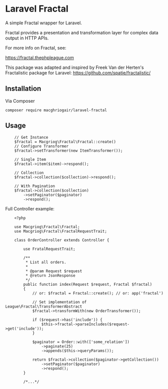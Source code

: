 # Laravel Fractal

A simple Fractal wrapper for Laravel.

Fractal provides a presentation and transformation layer for complex data output in HTTP APIs.

For more info on Fractal, see:

https://fractal.thephpleague.com

This package was adapted and inspired by Freek Van der Herten's Fractalistic package for Laravel: https://github.com/spatie/fractalistic/

## Installation

Via Composer

    composer require macghriogair/laravel-fractal

## Usage

```
    // Get Instance
    $fractal = Macgriog\Fractal\Fractal::create()
    // Configure Transformer
    $fractal->setTransformer(new ItemTransformer());

    // Single Item
    $fractal->item($item)->respond();
    
    // Collection
    $fractal->collection($collection)->respond();
    
    // With Pagination
    $fractal->collection($collection)
        ->setPaginator($paginator)
        ->respond();
```

Full Controller example:

``` 
    <?php 

    use Macgriog\Fractal\Fractal;
    use Macgriog\Fractal\FractalRequestTrait;

    class OrderController extends Controller {
        
        use FratalRequestTrait;

        /**
         * List all orders.
         *
         * @param Request $request
         * @return JsonResponse
         */
        public function index(Request $request, Fractal $fractal)
        {   
            // or: $fractal = Fractal::create(); // or: app('fractal')

            // Set implementation of League\Fractal\TransformerAbstract
            $fractal->transformWith(new OrderTransformer());

            if ($request->has('include')) {
                $this->fractal->parseIncludes($request->get('include'));
            }

            $paginator = Order::with(['some_relation'])
                ->paginate(25)
                ->appends($this->queryParams());

            return $fractal->collection($paginator->getCollection())
                ->setPaginator($paginator)
                ->respond();
        }

        /*...*/
```


